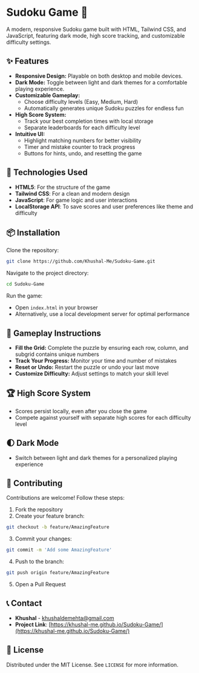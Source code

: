 # Sudoku Game 🎲

A modern, responsive Sudoku game built with HTML, Tailwind CSS, and JavaScript, featuring dark mode, high score tracking, and customizable difficulty settings.

## ✨ Features

* **Responsive Design:** Playable on both desktop and mobile devices.
* **Dark Mode:** Toggle between light and dark themes for a comfortable playing experience.
* **Customizable Gameplay:**
   * Choose difficulty levels (Easy, Medium, Hard)
   * Automatically generates unique Sudoku puzzles for endless fun
* **High Score System:**
   * Track your best completion times with local storage
   * Separate leaderboards for each difficulty level
* **Intuitive UI:**
   * Highlight matching numbers for better visibility
   * Timer and mistake counter to track progress
   * Buttons for hints, undo, and resetting the game

## 🚀 Technologies Used

* **HTML5**: For the structure of the game
* **Tailwind CSS**: For a clean and modern design
* **JavaScript**: For game logic and user interactions
* **LocalStorage API**: To save scores and user preferences like theme and difficulty

## 📦 Installation

Clone the repository:

```bash
git clone https://github.com/Khushal-Me/Sudoku-Game.git
```

Navigate to the project directory:

```bash
cd Sudoku-Game
```

Run the game:
* Open `index.html` in your browser
* Alternatively, use a local development server for optimal performance

## 🎲 Gameplay Instructions

* **Fill the Grid:** Complete the puzzle by ensuring each row, column, and subgrid contains unique numbers
* **Track Your Progress:** Monitor your time and number of mistakes
* **Reset or Undo:** Restart the puzzle or undo your last move
* **Customize Difficulty:** Adjust settings to match your skill level

## 🏆 High Score System

* Scores persist locally, even after you close the game
* Compete against yourself with separate high scores for each difficulty level

## 🌓 Dark Mode

* Switch between light and dark themes for a personalized playing experience

## 🤝 Contributing

Contributions are welcome! Follow these steps:

1. Fork the repository
2. Create your feature branch:

```bash
git checkout -b feature/AmazingFeature
```

3. Commit your changes:

```bash
git commit -m 'Add some AmazingFeature'
```

4. Push to the branch:

```bash
git push origin feature/AmazingFeature
```

5. Open a Pull Request

## 📞 Contact

* **Khushal** - [khushaldemehta@gmail.com](mailto:khushaldemehta@gmail.com)
* **Project Link**: [https://khushal-me.github.io/Sudoku-Game/](https://khushal-me.github.io/Sudoku-Game/)

## 📄 License

Distributed under the MIT License. See `LICENSE` for more information.
